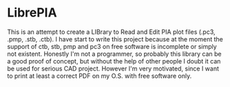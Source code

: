 # LibrePIA
This is an attempt to create a LIBrary to Read and Edit PIA plot files (.pc3, .pmp, .stb, .ctb).
I have start to write this project because at the moment the support of ctb, stb, pmp and pc3 on free software is incomplete or simply not existent.
Honestly I'm not a programmer, so probably this library can be a good proof of concept, but without the help of other people I doubt it can be used for serious CAD project.
However I'm very motivated, since I want to print at least a correct PDF on my O.S. with free software only.
